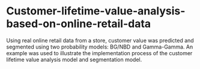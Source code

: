 # Customer-lifetime-value-analysis-based-on-online-retail-data
Using real online retail data from a store, customer value was predicted and segmented using two probability models: BG/NBD and Gamma-Gamma. An example was used to illustrate the implementation process of the customer lifetime value analysis model and segmentation model.
